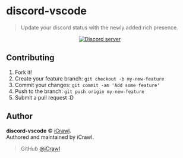 # discord-vscode
> Update your discord status with the newly added rich presence.

<div align="center">
	<p>
		<a href="https://discord.gg/tADcnuY"><img src="https://discordapp.com/api/guilds/304034982475595776/embed.png" alt="Discord server" /></a>
	</p>
</div>

## Contributing

1. Fork it!
2. Create your feature branch: `git checkout -b my-new-feature`
3. Commit your changes: `git commit -am 'Add some feature'`
4. Push to the branch: `git push origin my-new-feature`
5. Submit a pull request :D

## Author

**discord-vscode** © [iCrawl](https://github.com/iCrawl).<br>
Authored and maintained by iCrawl.

> GitHub [@iCrawl](https://github.com/iCrawl)
